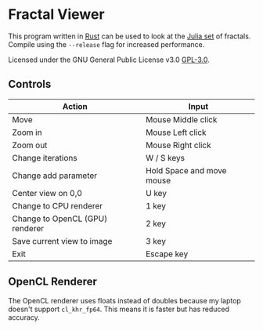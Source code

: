 # Fractal Viewer

This program written in [Rust](https://www.rust-lang.org/) can be used to look at the
[Julia set](https://en.wikipedia.org/wiki/Julia_set) of fractals.
Compile using the `--release` flag for increased performance.

Licensed under the GNU General Public License v3.0 [GPL-3.0](https://www.gnu.org/licenses/gpl-3.0.html).

## Controls

| Action | Input |
| --- | --- |
| Move | Mouse Middle click | 
| Zoom in | Mouse Left click | 
| Zoom out | Mouse Right click | 
| Change iterations | W / S keys | 
| Change add parameter | Hold Space and move mouse | 
| Center view on 0,0 | U key | 
| Change to CPU renderer | 1 key | 
| Change to OpenCL (GPU) renderer | 2 key | 
| Save current view to image | 3 key | 
| Exit | Escape key | 

## OpenCL Renderer
The OpenCL renderer uses floats instead of doubles because my laptop doesn't support `cl_khr_fp64`.
This means it is faster but has reduced accuracy.
